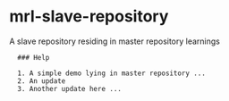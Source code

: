 # mrl-slave-repository

A slave repository residing in master repository learnings 
      
      ### Help
      
      1. A simple demo lying in master repository ... 
      2. An update
      3. Another update here ... 

